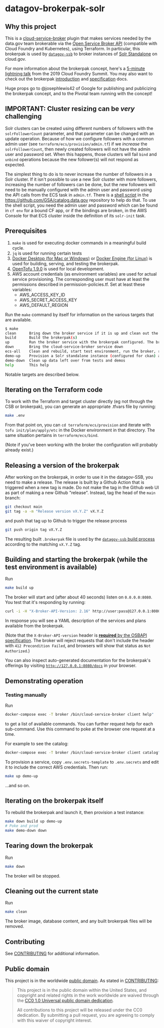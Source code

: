 # datagov-brokerpak-solr

## Why this project

This is a [cloud-service-broker](https://github.com/pivotal/cloud-service-broker) plugin that makes services
needed by the data.gov team brokerable via the [Open Service Broker
API](https://www.openservicebrokerapi.org/) (compatible with Cloud Foundry and
Kubernetes), using Terraform. In particular, this brokerpak is used by
[`datagov-ssb`](https://github.com/GSA/datagov-ssb) to broker instances of 
[Solr Standalone](https://solr.apache.org/guide/8_11/a-quick-overview.html) on cloud.gov.

For more information about the brokerpak concept, here's a [5-minute lightning
talk](https://www.youtube.com/watch?v=BXIvzEfHil0) from the 2019 Cloud Foundry Summit. You may also want to check out the brokerpak
[introduction](https://github.com/pivotal/cloud-service-broker/blob/master/docs/brokerpak-intro.md)
and
[specification](https://github.com/pivotal/cloud-service-broker/blob/master/docs/brokerpak-specification.md)
docs.

Huge props go to @josephlewis42 of Google for publishing and publicizing the
brokerpak concept, and to the Pivotal team running with the concept!

## IMPORTANT: Cluster resizing can be *very* challenging

Solr clusters can be created using different numbers of followers with the
`solrFollowerCount` parameter, and that parameter can be changed with an
update operation. Because of how we configure followers with a
common admin user (see `terraform/ecs/provision/admin.tf`) if we _increase_
the `solrFollowerCount`, then newly created followers will not have the
admin user and password set. When this happens, those clusters will fail
`bind` and `unbind` operations because the new follower(s) will not respond
as expected.

The simplest thing to do is to never increase the number of followers in a
Solr cluster. If it isn't possible to use a new Solr cluster with more
followers, increasing the number of followers can be done, but the new
followers will need to be manually configured with the admin user and password
using the API calls from the ECS task in `admin.tf`. There is a [shell
script](https://github.com/GSA/catalog.data.gov/tree/main/solr/fix-follower.sh)
in the <https://github.com/GSA/catalog.data.gov> repository to help do that.
To use the shell script, you need the admin user and password which can be
found in `cf env` for a bound CF app, or if the bindings are broken, in the
AWS Console for that ECS cluster inside the definition of its `solr-init`
task.

## Prerequisites

1. `make` is used for executing docker commands in a meaningful build cycle.
1. `jq` is used for running certain tests
1. [Docker Desktop (for Mac or
   Windows)](https://www.docker.com/products/docker-desktop) or [Docker Engine
   (for Linux)](https://www.docker.com/products/container-runtime) is used for  building, serving, and testing the brokerpak.
1. [OpenTofu 1.9.0](https://github.com/opentofu/opentofu/releases/tag/v1.9.0) is used for local development.
1. AWS account credentials (as environment variables) are used for actual service provisioning. The corresponding user must have at least the permissions described in permission-policies.tf. Set at least these variables:
    - AWS_ACCESS_KEY_ID
    - AWS_SECRET_ACCESS_KEY
    - AWS_DEFAULT_REGION

Run the `make` command by itself for information on the various targets that are available. 

```bash
$ make
clean      Bring down the broker service if it is up and clean out the database
build      Build the brokerpak(s)
up         Run the broker service with the brokerpak configured. The broker listens on `0.0.0.0:8080`. curl http://127.0.0.1:8080 or visit it in your browser. 
down       Bring the cloud-service-broker service down
ecs-all    Clean and rebuild, start test environment, run the broker, run the examples, and tear the broker and test env down
demo-up    Provision a Solr standalone instance (configured for ckan) and output the bound credentials
demo-down  Clean up data left over from tests and demos
help       This help
```

Notable targets are described below.

## Iterating on the Terraform code

To work with the Terraform and target cluster directly (eg not through the CSB
or brokerpak), you can generate an appropriate .tfvars file by running:

```bash
make .env
```

From that point on, you can `cd terraform/ecs/provision` and iterate with
`tofu init/plan/apply/etc` in the Docker environment in that directory. The
same situation pertains in `terraform/ecs/bind`.

(Note if you've been working with the broker the configuration will probably already exist.)

## Releasing a version of the brokerpak

After working on the brokerpak, in order to use it in the datagov-SSB, you
need to make a release. The release is built by a Github Action that is
triggered when a new tag is made. Do not make the tag in the Github web UI as
part of making a new Github "release". Instead, tag the head of the `main`
branch:

```bash
git checkout main
git tag -a -m "Release version vX.Y.Z" vX.Y.Z
```

and push that tag up to Github to trigger the release process

```bash
git push origin tag vX.Y.Z
```

The resulting built `.brokerpak` file is used by the [`datagov-ssb` build
process](https://github.com/GSA/datagov-ssb/blob/main/app-setup-solrcloud.sh#L46)
according to the matching `vX.Y.Z` tag.

## Building and starting the brokerpak (while the test environment is available)

Run

```bash
make build up 
```

The broker will start and (after about 40 seconds) listen on `0.0.0.0:8080`. You
test that it's responding by running:

```bash
curl -i -H "X-Broker-API-Version: 2.16" http://user:pass@127.0.0.1:8080/v2/catalog
```

In response you will see a YAML description of the services and plans available
from the brokerpak.

(Note that the `X-Broker-API-version` header is [**required** by the OSBAPI
specification](https://github.com/openservicebrokerapi/servicebroker/blob/master/spec.md#headers).
The broker will reject requests that don't include the header with `412
Precondition Failed`, and browsers will show that status as `Not Authorized`.)

You can also inspect auto-generated documentation for the brokerpak's offerings
by visiting [`http://127.0.0.1:8080/docs`](http://127.0.0.1:8080/docs) in your browser.

## Demonstrating operation

### Testing manually

Run

```bash
docker-compose exec -T broker /bin/cloud-service-broker client help"
```

to get a list of available commands. You can further request help for each
sub-command. Use this command to poke at the browser one request at a time.

For example to see the catalog:

```bash
docker-compose exec -T broker /bin/cloud-service-broker client catalog"
```

To provision a service, copy `.env.secrets-template` to `.env.secrets` and edit it to
include the correct AWS credentials. Then run:

```bash
make up demo-up
```

...and so on.

## Iterating on the brokerpak itself

To rebuild the brokerpak and launch it, then provision a test instance:

```bash
make down build up demo-up
# Poke and prod 
make demo-down down
```

## Tearing down the brokerpak

Run

```bash
make down
```

The broker will be stopped.

## Cleaning out the current state

Run

```bash
make clean
```

The broker image, database content, and any built brokerpak files will be removed.

## Contributing

See [CONTRIBUTING](CONTRIBUTING.md) for additional information.

## Public domain

This project is in the worldwide [public domain](LICENSE.md). As stated in [CONTRIBUTING](CONTRIBUTING.md):

> This project is in the public domain within the United States, and copyright and related rights in the work worldwide are waived through the [CC0 1.0 Universal public domain dedication](https://creativecommons.org/publicdomain/zero/1.0/).
>
> All contributions to this project will be released under the CC0 dedication. By submitting a pull request, you are agreeing to comply with this waiver of copyright interest.

